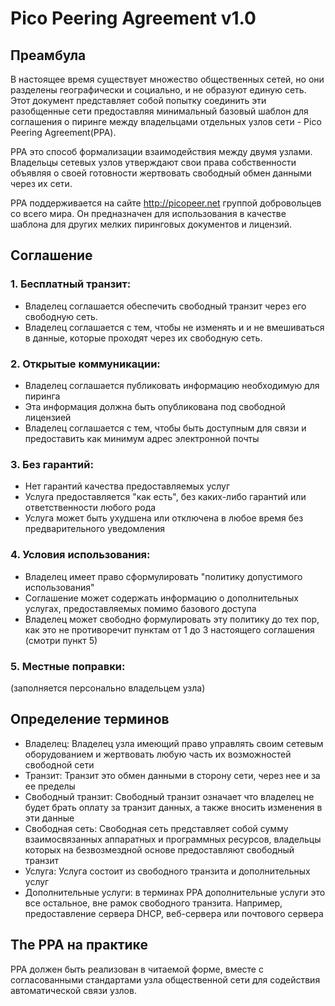# Pico Peering Agreement v1.0 #

## Преамбула ##

В настоящее время существует множество общественных сетей, но они разделены географически и социально, и не образуют единую сеть. Этот документ представляет собой попытку соединить эти разобщенные сети предоставляя минимальный базовый шаблон для соглашения о пиринге между владельцами отдельных узлов сети - Pico Peering Agreement(PPA).

PPA это способ формализации взаимодействия между двумя узлами. Владельцы сетевых узлов утверждают свои права собственности объявляя о своей готовности жертвовать свободный обмен данными через их сети.

PPA поддерживается на сайте http://picopeer.net группой добровольцев со всего мира. Он предназначен для использования в качестве шаблона для других мелких пиринговых документов и лицензий.

## Соглашение ##

### 1. Бесплатный транзит: ###

* Владелец соглашается обеспечить свободный транзит через его свободную сеть.
* Владелец соглашается с тем, чтобы не изменять и и не вмешиваться в данные, которые проходят через их свободную сеть.

### 2. Открытые коммуникации: ###

* Владелец соглашается публиковать информацию необходимую для пиринга
* Эта информация должна быть опубликована под свободной лицензией
* Владелец соглашается с тем, чтобы быть доступным для связи и предоставить как минимум адрес электронной почты

### 3. Без гарантий: ###

* Нет гарантий качества предоставляемых услуг
* Услуга предоставляется "как есть", без каких-либо гарантий или ответственности любого рода
* Услуга может быть ухудшена или отключена в любое время без предварительного уведомления

### 4. Условия использования: ###

* Владелец имеет право сформулировать "политику допустимого использования"
* Соглашение может содержать информацию о дополнительных услугах, предоставляемых помимо базового доступа
* Владелец может свободно формулировать эту политику до тех пор, как это не противоречит пунктам от 1 до 3 настоящего соглашения (смотри пункт 5)

### 5. Местные поправки: ###

(заполняется персонально владельцем узла)

## Определение терминов ###

* Владелец: Владелец узла имеющий право управлять своим сетевым оборудованием и жертвовать любую часть их возможностей свободной сети
* Транзит: Транзит это обмен данными в сторону сети, через нее и за ее пределы
* Свободный транзит: Свободный транзит означает что владелец не будет брать оплату за транзит данных, а также вносить изменения в эти данные
* Свободная сеть: Свободная сеть представляет собой сумму взаимосвязанных аппаратных и программных ресурсов, владельцы которых на безвозмездной основе предоставляют свободный транзит
* Услуга: Услуга состоит из свободного транзита и дополнительных услуг
* Дополнительные услуги: в терминах PPA дополнительные услуги это все остальное, вне рамок свободного транзита. Например, предоставление сервера DHCP, веб-сервера или почтового сервера

## The PPA на практике ##

PPA должен быть реализован в читаемой форме, вместе с согласованными стандартами узла общественной сети для содействия автоматической связи узлов.